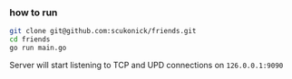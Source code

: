 ### how to run
```bash
git clone git@github.com:scukonick/friends.git
cd friends
go run main.go
```
Server will start listening to TCP and UPD connections on `126.0.0.1:9090`